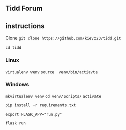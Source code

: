 ##  Tidd Forum

##  instructions

Clone `git clone https://github.com/kievo23/tidd.git`

`cd tidd`

### Linux 
`virtualenv venv`
`source  venv/bin/actiavte`

### Windows
`mkvirtualenv venv`
`cd venv/Scripts/`
`activate`


`pip install -r requirements.txt`

`export FLASK_APP="run.py"`

`flask run`
